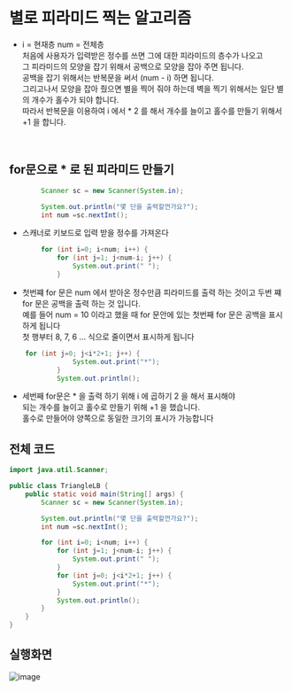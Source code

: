 # 별로 피라미드 찍는 알고리즘

* i = 현재층 num = 전체층<br>
  처음에 사용자가 입력받은 정수를 쓰면 그에 대한 피라미드의 층수가 나오고 <br>
  그 피라미드의 모양을 잡기 위해서 공백으로 모양을 잡아 주면 됩니다.<br>
  공백을 잡기 위해서는 반복문을 써서 (num - i) 하면 됩니다. <br>
  그리고나서 모양을 잡아 줬으면 별을 찍어 줘야 하는데 벽을 찍기 위해서는 일단 별의 개수가 홀수가 되야 합니다.<br>
  따라서 반복문을 이용하여 i 에서 * 2 를 해서 개수를 늘이고 홀수를 만들기 위해서 +1 을 합니다.<br>
 <br>
 
 ## for문으로 * 로 된 피라미드 만들기

```java
        Scanner sc = new Scanner(System.in);

        System.out.println("몇 단을 출력할껀가요?");
        int num =sc.nextInt();
```
* 스캐너로 키보드로 입력 받을 정수를 가져온다

```java
        for (int i=0; i<num; i++) {
            for (int j=1; j<num-i; j++) {
                System.out.print(" ");
            }
```
* 첫번쨰 for 문은 num 에서 받아온 정수만큼 피라미드를 출력 하는 것이고
 두번 쨰 for 문은 공백을 출력 하는 것 입니다.<br>예를 들어
num = 10 이라고 했을 때 for 문안에 있는 첫번째 for 문은 공백을 표시하게 됩니다
<br> 첫 행부터 8, 7, 6 … 식으로 줄이면서 표시하게 됩니다
```java
    for (int j=0; j<i*2+1; j++) {
                System.out.print("*");
            }
            System.out.println();
```
* 세번째 for문은 * 을 출력 하기 위해 i 에 곱하기 2 을 해서 표시해야
<br>되는 개수를 늘이고 홀수로 만들기 위해 +1 을 했습니다. 
<br>홀수로 만들어야 양쪽으로 동일한 크기의 표시가 가능합니다

## 전체 코드
```java
import java.util.Scanner;

public class TriangleLB {
    public static void main(String[] args) {
        Scanner sc = new Scanner(System.in);

        System.out.println("몇 단을 출력할껀가요?");
        int num =sc.nextInt();

        for (int i=0; i<num; i++) {
            for (int j=1; j<num-i; j++) {
                System.out.print(" ");
            }
            for (int j=0; j<i*2+1; j++) {
                System.out.print("*");
            }
            System.out.println();
        }
    }
}
```
## 실행화면
![image](https://user-images.githubusercontent.com/106642094/224196116-3df09e6f-b106-4052-aa8d-86047a4b07b2.png)
